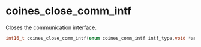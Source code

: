 # coines_close_comm_intf
Closes the communication interface.

```C
int16_t coines_close_comm_intf(enum coines_comm_intf intf_type,void *arg); 
```